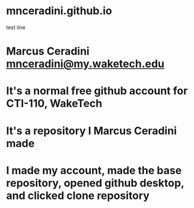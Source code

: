 # mnceradini.github.io
test line
# Marcus Ceradini mnceradini@my.waketech.edu
# It's a normal free github account for CTI-110, WakeTech
# It's a repository I Marcus Ceradini made
# I made my account, made the base repository, opened github desktop, and clicked clone repository
